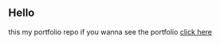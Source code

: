 ## Hello

this my portfolio repo if you wanna see the portfolio
[click here](https://my-portfolio-wheat-zeta.vercel.app/)
